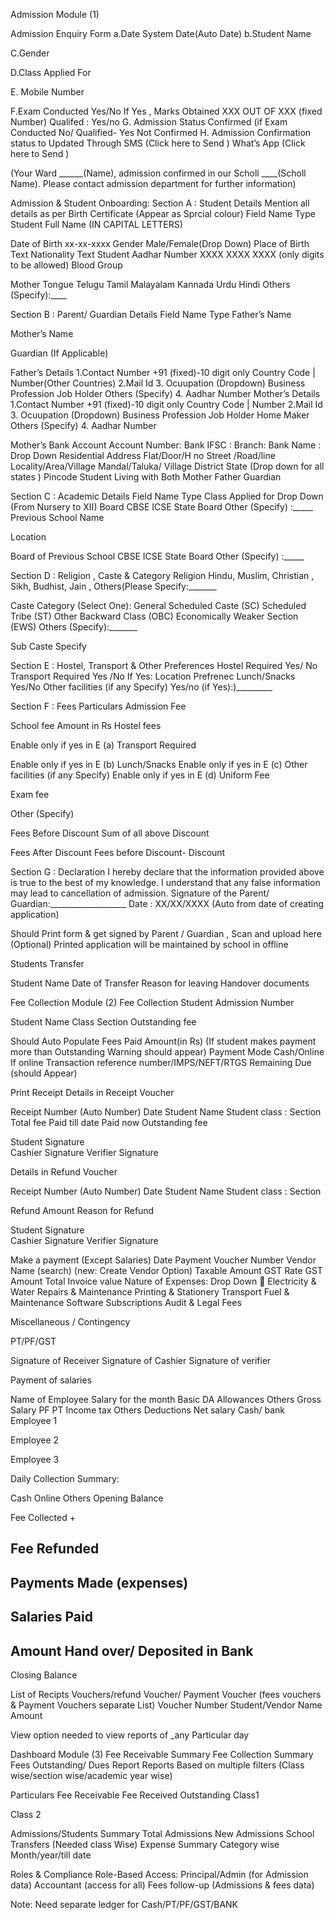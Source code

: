 




Admission Module (1)


Admission Enquiry Form
a.Date
System Date(Auto Date)
b.Student Name


C.Gender


D.Class Applied For 


E. Mobile Number


F.Exam Conducted 
Yes/No
If Yes , Marks Obtained
XXX OUT OF XXX (fixed Number)
Qualifed : Yes/no
G. Admission Status
Confirmed (if Exam Conducted No/ Qualified- Yes 
Not Confirmed
H.  Admission Confirmation status to
Updated Through
SMS (Click here to Send )
What’s App (Click here to Send )

(Your Ward ______(Name), admission confirmed in our Scholl ____(Scholl Name). Please contact admission department for further information)






Admission & Student Onboarding:
Section A : Student Details
Mention all details as per Birth Certificate (Appear as Sprcial colour)
Field Name
Type
Student Full Name (IN CAPITAL LETTERS)


Date of Birth
xx-xx-xxxx
Gender
Male/Female(Drop Down)
Place of Birth
Text
Nationality
Text
Student Aadhar Number
XXXX XXXX XXXX (only digits to be allowed)
Blood Group


Mother Tongue
Telugu
Tamil
Malayalam
Kannada
Urdu
Hindi
Others (Specify):____

Section B : Parent/ Guardian Details 
Field Name
Type
Father’s Name


Mother’s Name


Guardian (If Applicable)


Father’s Details
1.Contact Number
+91 (fixed)-10 digit only
Country Code | Number(Other Countries)
2.Mail Id
3. Ocuupation (Dropdown)
Business
Profession 
Job Holder
Others (Specify)
4. Aadhar Number
Mother’s Details
1.Contact Number
+91 (fixed)-10 digit only
Country Code | Number
2.Mail Id
3. Ocuupation (Dropdown)
Business
Profession 
Job Holder
Home Maker
Others (Specify)
4. Aadhar Number




Mother’s Bank Account
Account Number:
Bank IFSC :
Branch:
Bank Name : Drop Down
Residential Address 
Flat/Door/H no
Street /Road/line
Locality/Area/Village
Mandal/Taluka/ Village
District
State (Drop down for all states )
Pincode
Student Living with
Both
Mother
Father
Guardian 

Section C : Academic Details 
Field Name
Type
Class Applied for
Drop Down (From Nursery to XII)
Board 
CBSE
ICSE
State Board 
Other (Specify) :_____
Previous School Name


Location 


Board of Previous School
CBSE
ICSE
State Board 
Other (Specify) :_____



Section D : Religion , Caste & Category 
Religion
Hindu, 
Muslim,
 Christian ,
 Sikh,
 Budhist,
 Jain ,
 Others(Please Specify:_______ 


Caste
Category (Select One):
 General
 Scheduled Caste (SC)
 Scheduled Tribe (ST)
 Other Backward Class (OBC)
 Economically Weaker Section (EWS)
 Others  (Specify):_______


Sub Caste
Specify


Section E : Hostel, Transport & Other Preferences
Hostel Required
Yes/ No
Transport Required
Yes /No
If Yes: Location Prefrenec
Lunch/Snacks
Yes/No
Other facilities (if any Specify)
Yes/no
(if Yes):)_________





Section F : Fees Particulars
Admission Fee


School fee
Amount in Rs
Hostel fees 


Enable only if yes in E (a)
Transport Required 


Enable only if yes in E (b)
Lunch/Snacks
Enable only if yes in E (c)
Other facilities (if any Specify)
Enable only if yes in E (d)
Uniform Fee


Exam fee


Other (Specify) 


 Fees Before Discount
Sum of all above
Discount 


Fees After Discount
Fees before Discount- Discount


Section G : Declaration 
I hereby declare that the information provided above is true to the best of my knowledge. I understand that any false information may lead to cancellation of admission.
Signature of the Parent/ Guardian:___________________
Date : XX/XX/XXXX (Auto from date of creating application)

Should Print form & get signed by Parent / Guardian , Scan and upload here (Optional)
Printed application will be maintained by school in offline

Students Transfer

Student Name
Date of Transfer 
Reason for leaving 
Handover documents

Fee Collection Module (2)
Fee Collection 
Student Admission Number


Student Name
Class 
Section
Outstanding fee


Should Auto Populate
Fees Paid
Amount(in Rs)
(If student makes payment more than Outstanding Warning should appear)
Payment Mode
Cash/Online
If online 
Transaction reference number/IMPS/NEFT/RTGS
Remaining Due
(should Appear)

Print Receipt
Details in  Receipt Voucher 

Receipt Number (Auto Number)
Date
Student Name 
Student class : Section
Total fee
Paid till date 
Paid now
Outstanding  fee

Student Signature    
Cashier Signature 
Verifier Signature


Details in Refund Voucher

Receipt Number (Auto Number)
Date
Student Name 
Student class : Section

Refund Amount
Reason for Refund

Student Signature    
Cashier Signature 
Verifier Signature



Make a payment (Except  Salaries)
Date
Payment Voucher Number
Vendor Name (search) (new: Create Vendor Option)
Taxable Amount
GST Rate
GST Amount
Total Invoice value
Nature of Expenses: Drop Down
         Electricity & Water
Repairs & Maintenance
Printing & Stationery
Transport Fuel & Maintenance
Software Subscriptions
Audit & Legal Fees

Miscellaneous / Contingency

PT/PF/GST


Signature of Receiver
Signature of Cashier 
Signature of verifier



Payment of salaries

Name of Employee
Salary for the month 
Basic
DA
Allowances
Others
Gross Salary
PF
PT
Income tax
Others
Deductions
Net salary
Cash/ bank
Employee 1
 
 
 
 
 
 
 
 
 
 
 
 
 
Employee 2
 
 
 
 
 
 
 
 
 
 
 
 
 
Employee 3
 
 
 
 
 
 
 
 
 
 
 
 
 


Daily Collection Summary:


Cash
Online
Others
Opening Balance






Fee Collected
+




Fee Refunded
-




Payments Made (expenses)
-




Salaries Paid
-




Amount Hand over/ Deposited in Bank
-




Closing Balance





































List of Recipts Vouchers/refund Voucher/ Payment Voucher (fees vouchers & Payment Vouchers separate List)
Voucher Number   Student/Vendor Name Amount




View option needed to view reports of _any Particular day

Dashboard Module (3)
Fee Receivable Summary 
Fee Collection Summary 
Fees Outstanding/ Dues Report
Reports Based on multiple filters (Class wise/section wise/academic year wise)
	
Particulars
Fee Receivable
Fee Received
Outstanding
Class1






Class 2























Admissions/Students Summary
Total Admissions 
New Admissions 
School Transfers 
(Needed class Wise)
Expense Summary
Category wise
Month/year/till date

 Roles & Compliance
Role-Based Access:
Principal/Admin (for Admission data)
Accountant (access for all)
Fees follow-up (Admissions & fees data)






















Note:
Need separate ledger for Cash/PT/PF/GST/BANK
